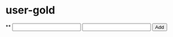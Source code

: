 # user-gold
<!DOCTYPE html>
<html> **
<head><title>Calculator</title></head>
<ody>
  <input id="num1" type="number">
  <input id="num2" type="number">
  <button onclick="add()">Add</button>
  <p id="result"></p>

  <script>
    function (add) {
      const a = parseFloat(document.getElementById("num1").value);
      const b = parseFloat(document.getElementById("num2").value);
      document.getElementById("result").innerText = "Result: " + (a +b );
    }
  </script>
</body>
</html>
